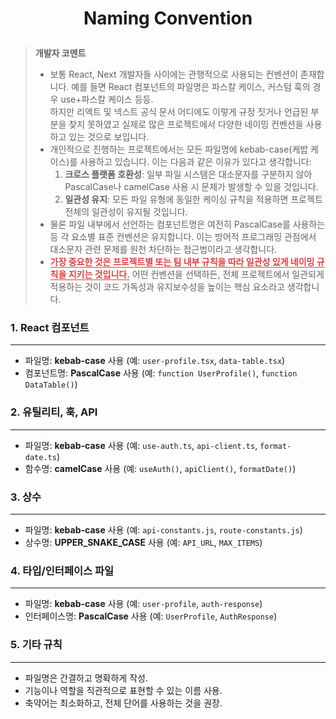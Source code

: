 <h1 align="center">

Naming Convention

</h1>

> **개발자 코멘트**
>
> - 보통 React, Next 개발자들 사이에는 관행적으로 사용되는 컨벤션이 존재합니다. 예를 들면 React 컴포넌트의 파일명은 파스칼 케이스, 커스텀 훅의 경우 use+파스칼 케이스 등등.<br/> 하지만 리액트 및 넥스트 공식 문서 어디에도 이렇게 규정 짓거나 언급된 부분을 찾지 못하였고 실제로 많은 프로젝트에서 다양한 네이밍 컨벤션을 사용하고 있는 것으로 보입니다.
> - 개인적으로 진행하는 프로젝트에서는 모든 파일명에 kebab-case(케밥 케이스)를 사용하고 있습니다. 이는 다음과 같은 이유가 있다고 생각합니다:
>   1. **크로스 플랫폼 호환성**: 일부 파일 시스템은 대소문자를 구분하지 않아 PascalCase나 camelCase 사용 시 문제가 발생할 수 있을 것입니다.
>   2. **일관성 유지**: 모든 파일 유형에 동일한 케이싱 규칙을 적용하면 프로젝트 전체의 일관성이 유지될 것입니다.
> - 물론 파일 내부에서 선언하는 컴포넌트명은 여전히 PascalCase를 사용하는 등 각 요소별 표준 컨벤션은 유지합니다. 이는 방어적 프로그래밍 관점에서 대소문자 관련 문제를 원천 차단하는 접근법이라고 생각합니다.
> - <span style="font-weight: bold; color: #e53e3e; border-bottom: 1px solid #e53e3e;">가장 중요한 것은 프로젝트별 또는 팀 내부 규칙을 따라 일관성 있게 네이밍 규칙을 지키는 것입니다.</span> 어떤 컨벤션을 선택하든, 전체 프로젝트에서 일관되게 적용하는 것이 코드 가독성과 유지보수성을 높이는 핵심 요소라고 생각합니다.

### 1. React 컴포넌트

---

- 파일명: **kebab-case** 사용 (예: `user-profile.tsx`, `data-table.tsx`)
- 컴포넌트명: **PascalCase** 사용 (예: `function UserProfile()`, `function DataTable()`)

### 2. 유틸리티, 훅, API

---

- 파일명: **kebab-case** 사용 (예: `use-auth.ts`, `api-client.ts`, `format-date.ts`)
- 함수명: **camelCase** 사용 (예: `useAuth()`, `apiClient()`, `formatDate()`)

### 3. 상수

---

- 파일명: **kebab-case** 사용 (예: `api-constants.js`, `route-constants.js`)
- 상수명: **UPPER_SNAKE_CASE** 사용 (예: `API_URL`, `MAX_ITEMS`)

### 4. 타입/인터페이스 파일

---

- 파일명: **kebab-case** 사용 (예: `user-profile`, `auth-response`)
- 인터페이스명: **PascalCase** 사용 (예: `UserProfile`, `AuthResponse`)

### 5. 기타 규칙

---

- 파일명은 간결하고 명확하게 작성.
- 기능이나 역할을 직관적으로 표현할 수 있는 이름 사용.
- 축약어는 최소화하고, 전체 단어를 사용하는 것을 권장.
